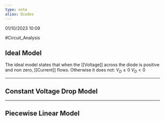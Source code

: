 ```yaml
---
type: note
alias: Diodes
---
```

01/10/2023 10:09

  #Circuit_Analysis 




## Ideal Model
The ideal model states that when the [[Voltage]] across the diode is positive and non zero, [[Current]] flows. Otherwise it does not:
$V_D\ge0$ 
$V_D<0$ 

---

## Constant Voltage Drop Model


---

## Piecewise Linear Model